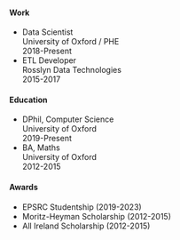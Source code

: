 #### Work

- Data Scientist  
  University of Oxford / PHE   
  2018-Present
- ETL Developer  
  Rosslyn Data Technologies  
  2015-2017

#### Education

- DPhil, Computer Science  
  University of Oxford  
  2019-Present
- BA, Maths  
  University of Oxford  
  2012-2015

#### Awards

- EPSRC Studentship (2019-2023)
- Moritz-Heyman Scholarship (2012-2015)
- All Ireland Scholarship (2012-2015)
